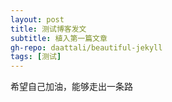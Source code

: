 ```yaml
---
layout: post
title: 测试博客发文
subtitle: 植入第一篇文章
gh-repo: daattali/beautiful-jekyll
tags: [测试]
---
```


希望自己加油，能够走出一条路